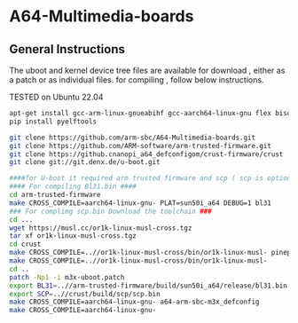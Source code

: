 # A64-Multimedia-boards
## General Instructions
The uboot and kernel device tree files are available for download , either as a patch or as individual files.
for compiling , follow below instructions.

TESTED on Ubuntu 22.04

```sh
apt-get install gcc-arm-linux-gnueabihf gcc-aarch64-linux-gnu flex bison swig python3-dev device-tree-compiler git libncurses-dev python3-setuptools libssl-dev pip2 pip
pip install pyelftools

git clone https://github.com/arm-sbc/A64-Multimedia-boards.git
git clone https://github.com/ARM-software/arm-trusted-firmware.git
git clone https://github.cnanopi_a64_defconfigom/crust-firmware/crust
git clone git://git.denx.de/u-boot.git

####for U-boot it required arm trusted firmware and scp ( scp is optional, the board will boot without scp) ####
#### For compiling Bl31.bin ####
cd arm-trusted-firmware
make CROSS_COMPILE=aarch64-linux-gnu- PLAT=sun50i_a64 DEBUG=1 bl31
### For complimg scp.bin Download the toolchain ###
cd ...
wget https://musl.cc/or1k-linux-musl-cross.tgz
tar xf or1k-linux-musl-cross.tgz
cd crust
make CROSS_COMPILE=..//or1k-linux-musl-cross/bin/or1k-linux-musl- pinephone_defconfig
make CROSS_COMPILE=..//or1k-linux-musl-cross/bin/or1k-linux-musl-
cd ..
patch -Np1 -i m3x-uboot.patch
export BL31=..//arm-trusted-firmware/build/sun50i_a64/release/bl31.bin
export SCP=..//crust/build/scp/scp.bin
make CROSS_COMPILE=aarch64-linux-gnu- a64-arm-sbc-m3x_defconfig
make CROSS_COMPILE=aarch64-linux-gnu-


